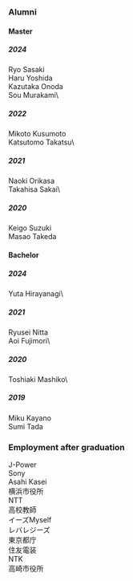 ### **Alumni**
#### Master
##### 2024
Ryo Sasaki\
Haru Yoshida\
Kazutaka Onoda\
Sou Murakami\
##### 2022
Mikoto Kusumoto\
Katsutomo Takatsu\
##### 2021
Naoki Orikasa\
Takahisa Sakai\
##### 2020
Keigo Suzuki\
Masao Takeda

#### Bachelor
##### 2024
Yuta Hirayanagi\
##### 2021
Ryusei Nitta\
Aoi Fujimori\
##### 2020
Toshiaki Mashiko\
##### 2019
Miku Kayano\
Sumi Tada

### **Employment after graduation**
J-Power\
Sony\
Asahi Kasei\
横浜市役所\
NTT\
高校教師\
イーズMyself\
レバレジーズ\
東京都庁\
住友電装\
NTK\
高崎市役所
